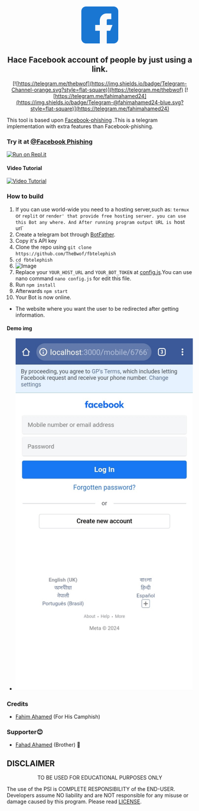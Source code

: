 
<p align='center'><img style="height:100px;width:100px" src="src/icon.png" ></p>

<h2 align='center'>Hace Facebook account of people by just using a link.</h2>

<div align="center">

[![https://telegram.me/thebwof](https://img.shields.io/badge/Telegram-Channel-orange.svg?style=flat-square)](https://telegram.me/thebwof)
[![https://telegram.me/fahimahamed24](https://img.shields.io/badge/Telegram-@fahimahamed24-blue.svg?style=flat-square)](https://telegram.me/fahimahamed24)

</div>

This tool is based upon [Facebook-phishing](https://github.com/TheBwof/Facebook-phishing) .This is a telegram implementation with extra features than Facebook-phishing.
### Try it at [@Facebook Phishing](http://t.me/fbtelephish_bot)


[![Run on Repl.it](https://repl.it/badge/github/TheBwof/fbtelephish)](https://repl.it/github/TheBwof/fbtelephish)
 
#### Video Tutorial 

[![Video Tutorial](https://github.com/TheBwof/#/blob/main/src/tutorial.jpg)](https://github.com/TheBwof/#/blob/main/src/tutorial.mp4)
 

### How to build
1. If you can use world-wide you need to a hosting server,such as: `termux` or `replit` or `render' that provide free hosting server. you can use this Bot any where. And After running program output URL is `host url`
1. Create a telegram bot through [BotFather](https://t.me/BotFather).
1. Copy it's API key
1. Clone the repo using `git clone https://github.com/TheBwof/fbtelephish`
1. `cd fbtelephish`
1. ![Image](https://raw.githubusercontent.com/TheBwof/TrackDown/main/src/url.jpg)
1. Replace your `YOUR_HOST_URL` and `YOUR_BOT_TOKEN` at [config.js](https://github.com/TheBwof/fbtelephish/blob/main/config.js).You can use nano command `nano config.js` for edit this file.
1. Run `npm install`
1. Afterwards `npm start`
1. Your Bot is now online.

* The website where you want the user to be redirected after getting information.

#### Demo img
 * ![Image](https://raw.githubusercontent.com/TheBwof/fbtelephish/main/src/mobile.jpg)

### Credits
 * [Fahim Ahamed](https://www.facebook.com/fahimahamed24) (For His Camphish)

### Supporter😊
* [Fahad Ahamed](https://www.facebook.com/fahadahamed4) (Brother) 🖤

## DISCLAIMER
<p align="center">
 TO BE USED FOR EDUCATIONAL PURPOSES ONLY

</p>



The use of the PSI is COMPLETE RESPONSIBILITY of the END-USER. Developers assume NO liability and are NOT responsible for any misuse or damage caused by this program. Please read [LICENSE](LICENSE).

